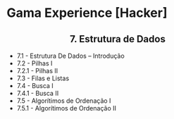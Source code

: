 # Gama Experience [Hacker]

<h2 align="center">7. Estrutura de Dados</h2>

- 7.1 - Estrutura De Dados – Introdução
- 7.2 - Pilhas I
- 7.2.1 - Pilhas II
- 7.3 - Filas e Listas
- 7.4 - Busca I
- 7.4.1 - Busca II
- 7.5 - Algorítimos de Ordenação I
- 7.5.1 - Algorítimos de Ordenação II
